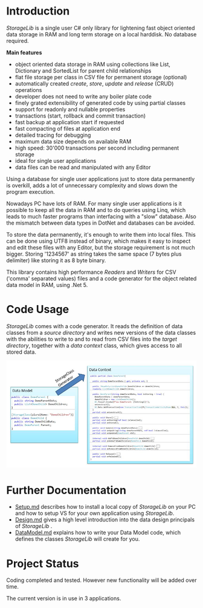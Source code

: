 # Introduction
*StorageLib* is a single user C# only library for lightening fast object oriented data storage in RAM and 
long term storage on a local harddisk. No database required.

**Main features**
* object oriented data storage in RAM using collections like List, Dictionary and SortedList 
for parent child relationships
* flat file storage per class in CSV file for permanent storage (optional)
* automatically created *create*, *store*, *update* and *release* (CRUD) operations
* developer does not need to write any boiler plate code
* finely grated extensibility of generated code by using partial classes
* support for readonly and nullable properties
* transactions (start, rollback and commit transaction)
* fast backup at application start if requested
* fast compacting of files at application end
* detailed tracing for debugging
* maximum data size depends on available RAM
* high speed: 30'000 transactions per second including permanent storage
* ideal for single user applications
* data files can be read and manipulated with any Editor

Using a database for single user applications just to store data permanently is overkill, adds 
a lot of unnecessary complexity and slows down the program execution.

Nowadays PC have lots of RAM. For many single user applications is it possible to keep all the 
data in RAM and to do queries using Linq, which leads to much faster programs than interfacing 
with a "slow" database. Also the mismatch between data types in DotNet and databases
can be avoided.

To store the data permanently, it's enough to write them into local files. This can be done using 
UTF8 instead of binary, which makes it easy to inspect and edit these files with any Editor, but 
the storage requirement is not much bigger. Storing '1234567' as string takes the same space 
(7 bytes plus delimiter) like storing it as 8 byte binary.

This library contains high performance *Readers* and *Writers* for CSV ('comma' separated values) 
files and a code generator for the object related data model in RAM, using .Net 5.

# Code Usage
*StorageLib* comes with a code generator. It reads the definition of data classes from a *source
directory* and writes new versions of the data classes with the abilities to write to and to read 
from CSV files into the *target directory*, together with a *data context* class, which gives access
to all stored data.

![](Generator.jpg)


# Further Documentation
* [Setup.md](Setup.md) describes how to install a local copy of *StorageLib* on your PC and how to setup VS for your own application using *StorageLib*.
* [Design.md](Design.md) gives a high level introduction into the data design principals of *StorageLib* .
* [DataModel.md](DataModel.md) explains how to write your Data Model code, which defines the classes *StorageLib* will create for you.


# Project Status
Coding completed and tested. However new functionality will be added over time.
 
The current version is in use in 3 applications.

 

